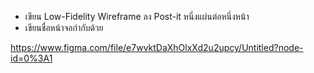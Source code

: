 - เขียน Low-Fidelity Wireframe ลง Post-it หนึ่งแผ่นต่อหนึ่งหน้า
- เขียนชื่อหน้าจอกำกับด้วย

https://www.figma.com/file/e7wvktDaXhOlxXd2u2upcy/Untitled?node-id=0%3A1
